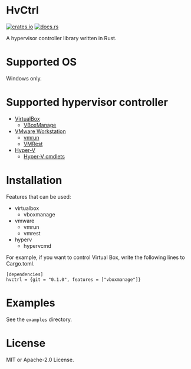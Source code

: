 # HvCtrl

[![crates.io](https://img.shields.io/crates/v/hvctrl.svg)](https://crates.io/crates/hvctrl)
[![docs.rs](https://docs.rs/windy/hvctrl.svg)](https://docs.rs/hvctrl)

A hypervisor controller library written in Rust.

# Supported OS

Windows only.

# Supported hypervisor controller

- [VirtualBox](https://www.virtualbox.org/)
    - [VBoxManage](https://www.virtualbox.org/manual/ch08.html)
- [VMware Workstation](https://www.vmware.com/products/workstation-player.html)
    - [vmrun](https://docs.vmware.com/en/VMware-Fusion/12/com.vmware.fusion.using.doc/GUID-24F54E24-EFB0-4E94-8A07-2AD791F0E497.html)
    - [VMRest](https://code.vmware.com/apis/413)
- [Hyper-V](https://docs.microsoft.com/en-us/virtualization/hyper-v-on-windows/about/)
    - [Hyper-V cmdlets](https://docs.microsoft.com/en-us/powershell/module/hyper-v/?view=win10-ps)

# Installation

Features that can be used:

- virtualbox
    - vboxmanage
- vmware
    - vmrun
    - vmrest
- hyperv
    - hypervcmd

For example, if you want to control Virtual Box, write the following lines to Cargo.toml.

```
[dependencies]
hvctrl = {git = "0.1.0", features = ["vboxmanage"]}
```

# Examples

See the `examples` directory.

# License

MIT or Apache-2.0 License.
